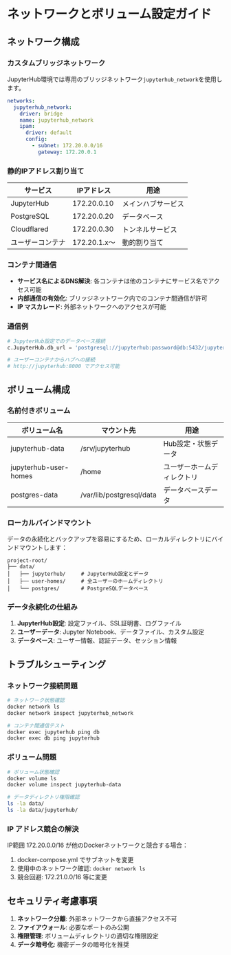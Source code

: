 # ネットワークとボリューム設定ガイド

## ネットワーク構成

### カスタムブリッジネットワーク

JupyterHub環境では専用のブリッジネットワーク`jupyterhub_network`を使用します。

```yaml
networks:
  jupyterhub_network:
    driver: bridge
    name: jupyterhub_network
    ipam:
      driver: default
      config:
        - subnet: 172.20.0.0/16
          gateway: 172.20.0.1
```

### 静的IPアドレス割り当て

| サービス | IPアドレス | 用途 |
|---------|------------|------|
| JupyterHub | 172.20.0.10 | メインハブサービス |
| PostgreSQL | 172.20.0.20 | データベース |
| Cloudflared | 172.20.0.30 | トンネルサービス |
| ユーザーコンテナ | 172.20.1.x～ | 動的割り当て |

### コンテナ間通信

- **サービス名によるDNS解決**: 各コンテナは他のコンテナにサービス名でアクセス可能
- **内部通信の有効化**: ブリッジネットワーク内でのコンテナ間通信が許可
- **IP マスカレード**: 外部ネットワークへのアクセスが可能

### 通信例

```python
# JupyterHub設定でのデータベース接続
c.JupyterHub.db_url = 'postgresql://jupyterhub:password@db:5432/jupyterhub'

# ユーザーコンテナからハブへの接続
# http://jupyterhub:8000 でアクセス可能
```

## ボリューム構成

### 名前付きボリューム

| ボリューム名 | マウント先 | 用途 |
|-------------|-----------|------|
| jupyterhub-data | /srv/jupyterhub | Hub設定・状態データ |
| jupyterhub-user-homes | /home | ユーザーホームディレクトリ |
| postgres-data | /var/lib/postgresql/data | データベースデータ |

### ローカルバインドマウント

データの永続化とバックアップを容易にするため、ローカルディレクトリにバインドマウントします：

```
project-root/
├── data/
│   ├── jupyterhub/     # JupyterHub設定とデータ
│   ├── user-homes/     # 全ユーザーのホームディレクトリ
│   └── postgres/       # PostgreSQLデータベース
```

### データ永続化の仕組み

1. **JupyterHub設定**: 設定ファイル、SSL証明書、ログファイル
2. **ユーザーデータ**: Jupyter Notebook、データファイル、カスタム設定
3. **データベース**: ユーザー情報、認証データ、セッション情報

## トラブルシューティング

### ネットワーク接続問題

```bash
# ネットワーク状態確認
docker network ls
docker network inspect jupyterhub_network

# コンテナ間通信テスト
docker exec jupyterhub ping db
docker exec db ping jupyterhub
```

### ボリューム問題

```bash
# ボリューム状態確認
docker volume ls
docker volume inspect jupyterhub-data

# データディレクトリ権限確認
ls -la data/
ls -la data/jupyterhub/
```

### IP アドレス競合の解決

IP範囲 172.20.0.0/16 が他のDockerネットワークと競合する場合：

1. docker-compose.yml でサブネットを変更
2. 使用中のネットワーク確認: `docker network ls`
3. 競合回避: 172.21.0.0/16 等に変更

## セキュリティ考慮事項

1. **ネットワーク分離**: 外部ネットワークから直接アクセス不可
2. **ファイアウォール**: 必要なポートのみ公開
3. **権限管理**: ボリュームディレクトリの適切な権限設定
4. **データ暗号化**: 機密データの暗号化を推奨